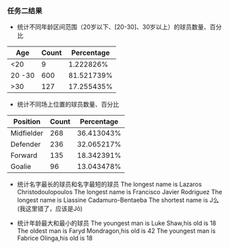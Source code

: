 ### 任务二结果
* 统计不同年龄区间范围（20岁以下、[20-30]、30岁以上）的球员数量、百分比

| Age           | Count | Percentage  |
|---------------|-------|-------------|
| <20           | 9     | 1.222826%  |
| 20 -30     | 600   | 81.521739% |
| >30           | 127   | 17.255435% |

* 统计不同场上位置的球员数量、百分比
  
|     Position  | Count | Percentage  |
|---------------|-------|-------------|
|    Midfielder | 268   | 36.413043% |
|      Defender | 236   | 32.065217% |
|       Forward | 135   | 18.342391% |
|        Goalie | 96    | 13.043478%|

* 统计名字最长的球员和名字最短的球员
The longest name is Lazaros Christodoulopoulos
The longest name is Francisco Javier Rodriguez
The longest name is Liassine Cadamuro-Bentaeba
The shortest name is J么(我这里错了，应该是Jô)

* 统计年龄最大和最小的球员
The youngest man is Luke Shaw,his old is 18
The oldest man is Faryd Mondragon,his old is 42
The youngest man is Fabrice Olinga,his old is 18